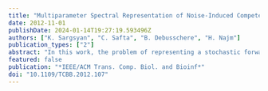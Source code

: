 ```yaml
---
title: "Multiparameter Spectral Representation of Noise-Induced Competence in Bacillus subtilis"
date: 2012-11-01
publishDate: 2024-01-14T19:27:19.593496Z
authors: ["K. Sargsyan", "C. Safta", "B. Debusschere", "H. Najm"]
publication_types: ["2"]
abstract: "In this work, the problem of representing a stochastic forward model output with respect to a large number of input parameters is considered. The methodology is applied to a stochastic reaction network of competence dynamics in Bacillus subtilis bacterium. In particular, the dependence of the competence state on rate constants of underlying reactions is investigated. We base our methodology on Polynomial Chaos (PC) spectral expansions that allow effective propagation of input parameter uncertainties to outputs of interest. Given a number of forward model training runs at sampled input parameter values, the PC modes are estimated using a Bayesian framework. As an outcome, these PC modes are described with posterior probability distributions. The resulting expansion can be regarded as an uncertain response function and can further be used as a computationally inexpensive surrogate instead of the original reaction model for subsequent analyses such as calibration or optimization studies. Furthermore, the methodology is enhanced with a classification-based mixture PC formulation that overcomes the difficulties associated with representing potentially nonsmooth input-output relationships. Finally, the global sensitivity analysis based on the multiparameter spectral representation of an observable of interest provides biological insight and reveals the most important reactions and their couplings for the competence dynamics."
featured: false
publication: "*IEEE/ACM Trans. Comp. Biol. and Bioinf*"
doi: "10.1109/TCBB.2012.107"
---
```


